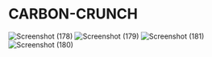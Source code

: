 # CARBON-CRUNCH

![Screenshot (178)](https://github.com/Amandeep4567/carbon-crunch/assets/90441055/50221c6b-9f24-4620-a534-daef68c9051b)
![Screenshot (179)](https://github.com/Amandeep4567/carbon-crunch/assets/90441055/436883bc-394e-4267-865f-915b9d9d5f8c)
![Screenshot (181)](https://github.com/Amandeep4567/carbon-crunch/assets/90441055/151db211-15d2-484a-9498-bfabfd5bb4bd)
![Screenshot (180)](https://github.com/Amandeep4567/carbon-crunch/assets/90441055/c98132f4-63fa-4699-9929-8178dc31d582)

